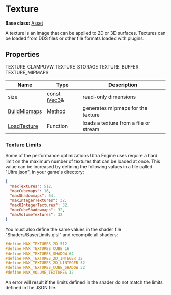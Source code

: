 # Texture

**Base class:** [Asset](Asset.md)

A texture is an image that can be applied to 2D or 3D surfaces. Textures can be loaded from DDS files or other file formats loaded with plugins.

## Properties

TEXTURE_CLAMPUVW
TEXTURE_STORAGE
TEXTURE_BUFFER
TEXTURE_MIPMAPS

| Name | Type | Description |
| --- | --- | --- |
| size | const [iVec3](iVec3.md)& | read-only dimensions |
| [BuildMipmaps](BuildMipmaps.md) | Method | generates mipmaps for the texture |
| [LoadTexture](LoadTexture.md) | Function | loads a texture from a file or stream |

### Texture Limits

Some of the performance optimizations Ultra Engine uses require a hard limit on the maximum number of textures that can be loaded at once. This value can be increased by defining the following values in a file called "Ultra.json", in your game's directory:

```json
{
  "maxTextures": 512,
  "maxCubemaps": 16,
  "maxShadowmaps": 64,
  "maxIntegerTextures": 32,
  "maxUIntegerTextures": 32,
  "maxCubeShadowmaps": 32,
  "maxVolumeTextures": 32
}
```

You must also define the same values in the shader file "Shaders/Base/Limits.glsl" and recompile all shaders:

```c++
#define MAX_TEXTURES_2D 512
#define MAX_TEXTURES_CUBE 16
#define MAX_TEXTURES_SHADOW 64
#define MAX_TEXTURES_2D_INTEGER 32
#define MAX_TEXTURES_2D_UINTEGER 32
#define MAX_TEXTURES_CUBE_SHADOW 32
#define MAX_VOLUME_TEXTURES 32
```

An error will result if the limits defined in the shader do not match the limits defined in the JSON file.
